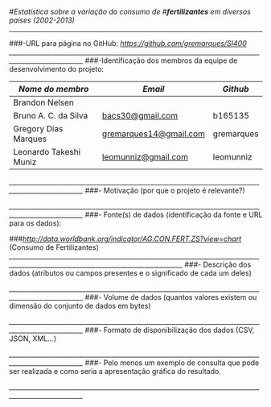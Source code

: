 #_Estatística sobre a variação do consumo de_
#_**fertilizantes** em diversos países (2002-2013)_
________________________________________________________________________
###-URL para página no GitHub: _https://github.com/gremarques/SI400_
*_____________________________________________________________________________________________________*
###-Identificação dos membros da equipe de desenvolvimento do projeto:

_Nome do membro_      |           _Email_          |  _Github_  | 
----------------------|----------------------------|------------|
Brandon Nelsen        |                            |            |
Bruno A. C. da Silva  |    bacs30@gmail.com        | b165135    |
Gregory Dias Marques  |    gremarques14@gmail.com  | gremarques |
Leonardo Takeshi Muniz|    leomunniz@gmail.com     | leomunniz  |
*_____________________________________________________________________________________________________*
###- Motivação (por que o projeto é relevante?)

*_____________________________________________________________________________________________________*
###- Fonte(s) de dados (identificação da fonte e URL para os dados): 
  
###_http://data.worldbank.org/indicator/AG.CON.FERT.ZS?view=chart_ (Consumo de Fertilizantes)
*____________________________________________________________________________________________________________________________________*
###- Descrição dos dados (atributos ou campos presentes e o significado de cada um deles)

*_____________________________________________________________________________________________________*
###- Volume de dados (quantos valores existem ou dimensão do conjunto de dados em bytes)

*_____________________________________________________________________________________________________*
###- Formato de disponibilização dos dados (CSV, JSON, XML...)

*_____________________________________________________________________________________________________*
###- Pelo menos um exemplo de consulta que pode ser realizada e como seria a apresentação gráfica do resultado.

*_____________________________________________________________________________________________________*
